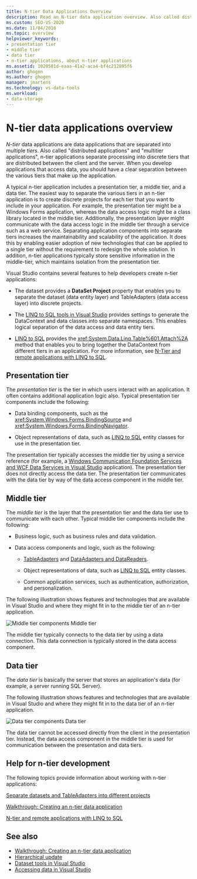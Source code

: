 ```yaml
---
title: N-tier Data Applications Overview
description: Read an N-tier data application overview. Also called distributed applications or multitier applications, these are data applications separated into many tiers.
ms.custom: SEO-VS-2020
ms.date: 11/04/2016
ms.topic: overview
helpviewer_keywords:
- presentation tier
- middle tier
- data tier
- n-tier applications, about n-tier applications
ms.assetid: 1020581d-eaaa-41a2-aca4-bf4c212895f6
author: ghogen
ms.author: ghogen
manager: jmartens
ms.technology: vs-data-tools
ms.workload:
- data-storage
---
```

# N-tier data applications overview
*N-tier* data applications are data applications that are separated into multiple *tiers*. Also called "distributed applications" and "multitier applications", n-tier applications separate processing into discrete tiers that are distributed between the client and the server. When you develop applications that access data, you should have a clear separation between the various tiers that make up the application.

A typical n-tier application includes a presentation tier, a middle tier, and a data tier. The easiest way to separate the various tiers in an n-tier application is to create discrete projects for each tier that you want to include in your application. For example, the presentation tier might be a Windows Forms application, whereas the data access logic might be a class library located in the middle tier. Additionally, the presentation layer might communicate with the data access logic in the middle tier through a service such as a web service. Separating application components into separate tiers increases the maintainability and scalability of the application. It does this by enabling easier adoption of new technologies that can be applied to a single tier without the requirement to redesign the whole solution. In addition, n-tier applications typically store sensitive information in the middle-tier, which maintains isolation from the presentation tier.

Visual Studio contains several features to help developers create n-tier applications:

- The dataset provides a **DataSet Project** property that enables you to separate the dataset (data entity layer) and TableAdapters (data access layer) into discrete projects.

- The [LINQ to SQL tools in Visual Studio](../data-tools/linq-to-sql-tools-in-visual-studio2.md) provides settings to generate the DataContext and data classes into separate namespaces. This enables logical separation of the data access and data entity tiers.

- [LINQ to SQL](/dotnet/framework/data/adonet/sql/linq/index) provides the <xref:System.Data.Linq.Table%601.Attach%2A> method that enables you to bring together the DataContext from different tiers in an application. For more information, see [N-Tier and remote applications with LINQ to SQL](/dotnet/framework/data/adonet/sql/linq/n-tier-and-remote-applications-with-linq-to-sql).

## Presentation tier
The *presentation tier* is the tier in which users interact with an application. It often contains additional application logic also. Typical presentation tier components include the following:

- Data binding components, such as the <xref:System.Windows.Forms.BindingSource> and <xref:System.Windows.Forms.BindingNavigator>.

- Object representations of data, such as [LINQ to SQL](/dotnet/framework/data/adonet/sql/linq/index) entity classes for use in the presentation tier.

The presentation tier typically accesses the middle tier by using a service reference (for example, a [Windows Communication Foundation Services and WCF Data Services in Visual Studio](../data-tools/windows-communication-foundation-services-and-wcf-data-services-in-visual-studio.md) application). The presentation tier does not directly access the data tier. The presentation tier communicates with the data tier by way of the data access component in the middle tier.

## Middle tier
The *middle tier* is the layer that the presentation tier and the data tier use to communicate with each other. Typical middle tier components include the following:

- Business logic, such as business rules and data validation.

- Data access components and logic, such as the following:

  - [TableAdapters](create-and-configure-tableadapters.md) and [DataAdapters and DataReaders](/dotnet/framework/data/adonet/dataadapters-and-datareaders).

  - Object representations of data, such as [LINQ to SQL](/dotnet/framework/data/adonet/sql/linq/index) entity classes.

  - Common application services, such as authentication, authorization, and personalization.

The following illustration shows features and technologies that are available in Visual Studio and where they might fit in to the middle tier of an n-tier application.

![Middle tier components](../data-tools/media/ntiermid.png)
Middle tier

The middle tier typically connects to the data tier by using a data connection. This data connection is typically stored in the data access component.

## Data tier
The *data tier* is basically the server that stores an application's data (for example, a server running SQL Server).

The following illustration shows features and technologies that are available in Visual Studio and where they might fit in to the data tier of an n-tier application.

![Data tier components](../data-tools/media/ntierdatatier.png)
Data tier

The data tier cannot be accessed directly from the client in the presentation tier. Instead, the data access component in the middle tier is used for communication between the presentation and data tiers.

## Help for n-tier development
The following topics provide information about working with n-tier applications:

[Separate datasets and TableAdapters into different projects](../data-tools/separate-datasets-and-tableadapters-into-different-projects.md)

[Walkthrough: Creating an n-tier data application](../data-tools/walkthrough-creating-an-n-tier-data-application.md)

[N-tier and remote applications with LINQ to SQL](/dotnet/framework/data/adonet/sql/linq/n-tier-and-remote-applications-with-linq-to-sql)

## See also

- [Walkthrough: Creating an n-tier data application](../data-tools/walkthrough-creating-an-n-tier-data-application.md)
- [Hierarchical update](../data-tools/hierarchical-update.md)
- [Dataset tools in Visual Studio](../data-tools/dataset-tools-in-visual-studio.md)
- [Accessing data in Visual Studio](../data-tools/accessing-data-in-visual-studio.md)

